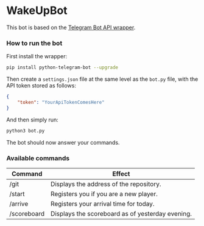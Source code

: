 # WakeUpBot


This bot is based on the [Telegram Bot API wrapper](https://pypi.python.org/pypi/python-telegram-bot).

### How to run the bot

First install the wrapper:
```bash
pip install python-telegram-bot --upgrade
```

Then create a `settings.json` file at the same level as the `bot.py` file, with the API token stored as follows:
```json
{
    "token": "YourApiTokenComesHere"
}
```

And then simply run:
```bash
python3 bot.py
```

The bot should now answer your commands.


### Available commands

| Command		| Effect											|
|---			|---												|
| /git			| Displays the address of the repository.			|
| /start		| Registers you if you are a new player.			|
| /arrive		| Registers your arrival time for today.			|
| /scoreboard	| Displays the scoreboard as of yesterday evening.	|
